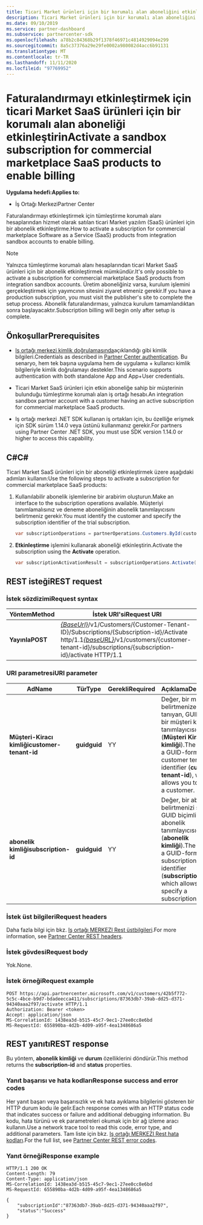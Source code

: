 ```yaml
---
title: Ticari Market ürünleri için bir korumalı alan aboneliğini etkinleştirin
description: Ticari Market ürünleri için bir korumalı alan aboneliğini etkinleştirmek üzere C/# ve Iş Ortağı Merkezi REST API 'Lerini nasıl kullanacağınızı öğrenin.
ms.date: 09/10/2019
ms.service: partner-dashboard
ms.subservice: partnercenter-sdk
ms.openlocfilehash: a78b2c84368b29f1378f46971c4814929094e299
ms.sourcegitcommit: 8a5c37376a29e29fe0002a980082d4acc6b91131
ms.translationtype: MT
ms.contentlocale: tr-TR
ms.lasthandoff: 11/11/2020
ms.locfileid: "97769952"
---
```

# <a name="activate-a-sandbox-subscription-for-commercial-marketplace-saas-products-to-enable-billing"></a><span data-ttu-id="e9a52-103">Faturalandırmayı etkinleştirmek için ticari Market SaaS ürünleri için bir korumalı alan aboneliği etkinleştirin</span><span class="sxs-lookup"><span data-stu-id="e9a52-103">Activate a sandbox subscription for commercial marketplace SaaS products to enable billing</span></span>

<span data-ttu-id="e9a52-104">**Uygulama hedefi:**</span><span class="sxs-lookup"><span data-stu-id="e9a52-104">**Applies to:**</span></span>

- <span data-ttu-id="e9a52-105">İş Ortağı Merkezi</span><span class="sxs-lookup"><span data-stu-id="e9a52-105">Partner Center</span></span>

<span data-ttu-id="e9a52-106">Faturalandırmayı etkinleştirmek için tümleştirme korumalı alanı hesaplarından hizmet olarak satılan ticari Market yazılım (SaaS) ürünleri için bir abonelik etkinleştirme.</span><span class="sxs-lookup"><span data-stu-id="e9a52-106">How to activate a subscription for commercial marketplace Software as a Service (SaaS) products from integration sandbox accounts to enable billing.</span></span>

> [!NOTE]
> <span data-ttu-id="e9a52-107">Yalnızca tümleştirme korumalı alanı hesaplarından ticari Market SaaS ürünleri için bir abonelik etkinleştirmek mümkündür.</span><span class="sxs-lookup"><span data-stu-id="e9a52-107">It's only possible to activate a subscription for commercial marketplace SaaS products from integration sandbox accounts.</span></span> <span data-ttu-id="e9a52-108">Üretim aboneliğiniz varsa, kurulum işlemini gerçekleştirmek için yayımcının sitesini ziyaret etmeniz gerekir.</span><span class="sxs-lookup"><span data-stu-id="e9a52-108">If you have a production subscription, you must visit the publisher's site to complete the setup process.</span></span> <span data-ttu-id="e9a52-109">Abonelik faturalandırması, yalnızca kurulum tamamlandıktan sonra başlayacaktır.</span><span class="sxs-lookup"><span data-stu-id="e9a52-109">Subscription billing will begin only after setup is complete.</span></span>

## <a name="prerequisites"></a><span data-ttu-id="e9a52-110">Önkoşullar</span><span class="sxs-lookup"><span data-stu-id="e9a52-110">Prerequisites</span></span>

- <span data-ttu-id="e9a52-111">[Iş ortağı merkezi kimlik doğrulamasında](partner-center-authentication.md)açıklandığı gibi kimlik bilgileri.</span><span class="sxs-lookup"><span data-stu-id="e9a52-111">Credentials as described in [Partner Center authentication](partner-center-authentication.md).</span></span> <span data-ttu-id="e9a52-112">Bu senaryo, hem tek başına uygulama hem de uygulama + kullanıcı kimlik bilgileriyle kimlik doğrulamayı destekler.</span><span class="sxs-lookup"><span data-stu-id="e9a52-112">This scenario supports authentication with both standalone App and App+User credentials.</span></span>

- <span data-ttu-id="e9a52-113">Ticari Market SaaS ürünleri için etkin aboneliğe sahip bir müşterinin bulunduğu tümleştirme korumalı alan iş ortağı hesabı.</span><span class="sxs-lookup"><span data-stu-id="e9a52-113">An integration sandbox partner account with a customer having an active subscription for commercial marketplace SaaS products.</span></span>

- <span data-ttu-id="e9a52-114">Iş ortağı merkezi .NET SDK kullanan iş ortakları için, bu özelliğe erişmek için SDK sürüm 1.14.0 veya üstünü kullanmanız gerekir.</span><span class="sxs-lookup"><span data-stu-id="e9a52-114">For partners using Partner Center .NET SDK, you must use SDK version 1.14.0 or higher to access this capability.</span></span>

## <a name="c"></a><span data-ttu-id="e9a52-115">C\#</span><span class="sxs-lookup"><span data-stu-id="e9a52-115">C\#</span></span>

<span data-ttu-id="e9a52-116">Ticari Market SaaS ürünleri için bir aboneliği etkinleştirmek üzere aşağıdaki adımları kullanın:</span><span class="sxs-lookup"><span data-stu-id="e9a52-116">Use the following steps to activate a subscription for commercial marketplace SaaS products:</span></span>

1. <span data-ttu-id="e9a52-117">Kullanılabilir abonelik işlemlerine bir arabirim oluşturun.</span><span class="sxs-lookup"><span data-stu-id="e9a52-117">Make an interface to the subscription operations available.</span></span> <span data-ttu-id="e9a52-118">Müşteriyi tanımlamalısınız ve deneme aboneliğinin abonelik tanımlayıcısını belirtmeniz gerekir.</span><span class="sxs-lookup"><span data-stu-id="e9a52-118">You must identify the customer and specify the subscription identifier of the trial subscription.</span></span>

   ```csharp
   var subscriptionOperations = partnerOperations.Customers.ById(customerId).Subscriptions.ById(subscriptionId);
   ```

2. <span data-ttu-id="e9a52-119">**Etkinleştirme** işlemini kullanarak aboneliği etkinleştirin.</span><span class="sxs-lookup"><span data-stu-id="e9a52-119">Activate the subscription using the **Activate** operation.</span></span>

   ```csharp
   var subscriptionActivationResult = subscriptionOperations.Activate();
   ```

## <a name="rest-request"></a><span data-ttu-id="e9a52-120">REST isteği</span><span class="sxs-lookup"><span data-stu-id="e9a52-120">REST request</span></span>

### <a name="request-syntax"></a><span data-ttu-id="e9a52-121">İstek sözdizimi</span><span class="sxs-lookup"><span data-stu-id="e9a52-121">Request syntax</span></span>

| <span data-ttu-id="e9a52-122">Yöntem</span><span class="sxs-lookup"><span data-stu-id="e9a52-122">Method</span></span>     | <span data-ttu-id="e9a52-123">İstek URI'si</span><span class="sxs-lookup"><span data-stu-id="e9a52-123">Request URI</span></span>                                                                            |
|------------|----------------------------------------------------------------------------------------|
| <span data-ttu-id="e9a52-124">**Yayınla**</span><span class="sxs-lookup"><span data-stu-id="e9a52-124">**POST**</span></span> | <span data-ttu-id="e9a52-125">[*{BaseUrl}*](partner-center-rest-urls.md)/v1/Customers/{Customer-Tenant-ID}/Subscriptions/{Subscription-id}/Activate http/1.1</span><span class="sxs-lookup"><span data-stu-id="e9a52-125">[*{baseURL}*](partner-center-rest-urls.md)/v1/customers/{customer-tenant-id}/subscriptions/{subscription-id}/activate HTTP/1.1</span></span> |

### <a name="uri-parameter"></a><span data-ttu-id="e9a52-126">URI parametresi</span><span class="sxs-lookup"><span data-stu-id="e9a52-126">URI parameter</span></span>

| <span data-ttu-id="e9a52-127">Ad</span><span class="sxs-lookup"><span data-stu-id="e9a52-127">Name</span></span>                   | <span data-ttu-id="e9a52-128">Tür</span><span class="sxs-lookup"><span data-stu-id="e9a52-128">Type</span></span>     | <span data-ttu-id="e9a52-129">Gerekli</span><span class="sxs-lookup"><span data-stu-id="e9a52-129">Required</span></span> | <span data-ttu-id="e9a52-130">Açıklama</span><span class="sxs-lookup"><span data-stu-id="e9a52-130">Description</span></span>                                                                                                                                            |
|------------------------|----------|----------|--------------------------------------------------------------------------------------------------------------------------------------------------------|
| <span data-ttu-id="e9a52-131">**Müşteri-Kiracı kimliği**</span><span class="sxs-lookup"><span data-stu-id="e9a52-131">**customer-tenant-id**</span></span> | <span data-ttu-id="e9a52-132">**guid**</span><span class="sxs-lookup"><span data-stu-id="e9a52-132">**guid**</span></span> | <span data-ttu-id="e9a52-133">Y</span><span class="sxs-lookup"><span data-stu-id="e9a52-133">Y</span></span> | <span data-ttu-id="e9a52-134">Değer, bir müşteri belirtmenize olanak tanıyan, GUID biçimli bir müşteri kiracı tanımlayıcısıdır (**Müşteri Kiracı kimliği**).</span><span class="sxs-lookup"><span data-stu-id="e9a52-134">The value is a GUID-formatted customer tenant identifier (**customer-tenant-id**), which allows you to specify a customer.</span></span> |
| <span data-ttu-id="e9a52-135">**abonelik kimliği**</span><span class="sxs-lookup"><span data-stu-id="e9a52-135">**subscription-id**</span></span> | <span data-ttu-id="e9a52-136">**guid**</span><span class="sxs-lookup"><span data-stu-id="e9a52-136">**guid**</span></span> | <span data-ttu-id="e9a52-137">Y</span><span class="sxs-lookup"><span data-stu-id="e9a52-137">Y</span></span> | <span data-ttu-id="e9a52-138">Değer, bir abonelik belirtmenizi sağlayan GUID biçimli bir abonelik tanımlayıcısıdır (**abonelik kimliği**).</span><span class="sxs-lookup"><span data-stu-id="e9a52-138">The value is a GUID-formatted subscription identifier (**subscription-id**), which allows you to specify a subscription.</span></span> |

### <a name="request-headers"></a><span data-ttu-id="e9a52-139">İstek üst bilgileri</span><span class="sxs-lookup"><span data-stu-id="e9a52-139">Request headers</span></span>

<span data-ttu-id="e9a52-140">Daha fazla bilgi için bkz. [Iş ortağı MERKEZI Rest üstbilgileri](headers.md).</span><span class="sxs-lookup"><span data-stu-id="e9a52-140">For more information, see [Partner Center REST headers](headers.md).</span></span>

### <a name="request-body"></a><span data-ttu-id="e9a52-141">İstek gövdesi</span><span class="sxs-lookup"><span data-stu-id="e9a52-141">Request body</span></span>

<span data-ttu-id="e9a52-142">Yok.</span><span class="sxs-lookup"><span data-stu-id="e9a52-142">None.</span></span>

### <a name="request-example"></a><span data-ttu-id="e9a52-143">İstek örneği</span><span class="sxs-lookup"><span data-stu-id="e9a52-143">Request example</span></span>

```http
POST https://api.partnercenter.microsoft.com/v1/customers/42b5f772-5c5c-4bce-b9d7-bdadeecca411/subscriptions/87363db7-39ab-dd25-d371-94340aaa2f97/activate HTTP/1.1
Authorization: Bearer <token>
Accept: application/json
MS-CorrelationId: 1438ea3d-b515-45c7-9ec1-27ee0cc8e6bd
MS-RequestId: 655890ba-4d2b-4d09-a95f-4ea1348686a5

```

## <a name="rest-response"></a><span data-ttu-id="e9a52-144">REST yanıtı</span><span class="sxs-lookup"><span data-stu-id="e9a52-144">REST response</span></span>

<span data-ttu-id="e9a52-145">Bu yöntem, **abonelik kimliği** ve **durum** özelliklerini döndürür.</span><span class="sxs-lookup"><span data-stu-id="e9a52-145">This method returns the **subscription-id** and **status** properties.</span></span>

### <a name="response-success-and-error-codes"></a><span data-ttu-id="e9a52-146">Yanıt başarısı ve hata kodları</span><span class="sxs-lookup"><span data-stu-id="e9a52-146">Response success and error codes</span></span>

<span data-ttu-id="e9a52-147">Her yanıt başarı veya başarısızlık ve ek hata ayıklama bilgilerini gösteren bir HTTP durum kodu ile gelir.</span><span class="sxs-lookup"><span data-stu-id="e9a52-147">Each response comes with an HTTP status code that indicates success or failure and additional debugging information.</span></span> <span data-ttu-id="e9a52-148">Bu kodu, hata türünü ve ek parametreleri okumak için bir ağ izleme aracı kullanın.</span><span class="sxs-lookup"><span data-stu-id="e9a52-148">Use a network trace tool to read this code, error type, and additional parameters.</span></span> <span data-ttu-id="e9a52-149">Tam liste için bkz. [Iş ortağı MERKEZI Rest hata kodları](error-codes.md).</span><span class="sxs-lookup"><span data-stu-id="e9a52-149">For the full list, see [Partner Center REST error codes](error-codes.md).</span></span>

### <a name="response-example"></a><span data-ttu-id="e9a52-150">Yanıt örneği</span><span class="sxs-lookup"><span data-stu-id="e9a52-150">Response example</span></span>

```http
HTTP/1.1 200 OK
Content-Length: 79
Content-Type: application/json
MS-CorrelationId: 1438ea3d-b515-45c7-9ec1-27ee0cc8e6bd
MS-RequestId: 655890ba-4d2b-4d09-a95f-4ea1348686a5

{
    "subscriptionId":"87363db7-39ab-dd25-d371-94340aaa2f97",
    "status":"Success"
}
```
